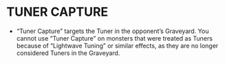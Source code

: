 # TUNER CAPTURE

*   “Tuner Capture” targets the Tuner in the opponent’s Graveyard. You cannot use “Tuner Capture” on monsters that were treated as Tuners because of “Lightwave Tuning” or similar effects, as they are no longer considered Tuners in the Graveyard.
